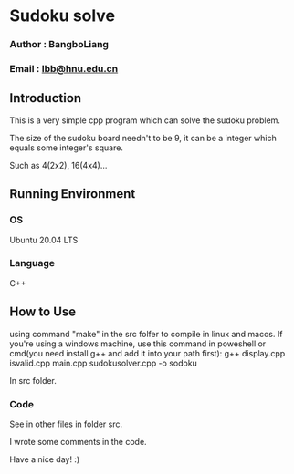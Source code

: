 # Sudoku solve

### Author : BangboLiang 

### Email : lbb@hnu.edu.cn

## Introduction

This is a very simple cpp program which can solve the sudoku problem.

The size of the sudoku board needn't to be 9, it can be a integer which equals some integer's square.

Such as 4(2x2), 16(4x4)...



## Running Environment

### OS

Ubuntu 20.04 LTS

### Language

C++

## How to Use

using command "make" in the src folfer to compile in linux and macos.
If you're using a windows machine, use this command in poweshell or cmd(you need install g++ and add it into your path first):
g++ display.cpp isvalid.cpp main.cpp sudokusolver.cpp -o sodoku

In src folder.
### Code

See in other files in folder src.

I wrote some comments in the code.

Have a nice day! :)
